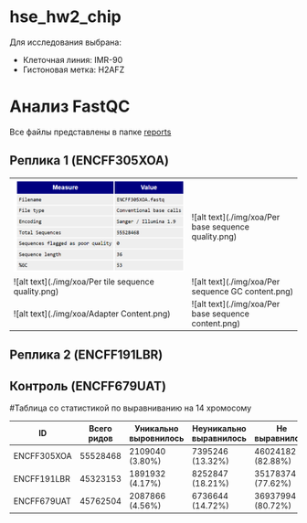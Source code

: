 # hse_hw2_chip

Для исследования выбрана:
+ Клеточная линия: IMR-90
+ Гистоновая метка: H2AFZ

# Анализ FastQC

Все файлы представлены в папке [reports](./reports)

## Реплика 1 (ENCFF305XOA)
| |  |
|-----------------------|-------------------------|
| ![alt text](./img/xoa/basic_stat.png)   |       ![alt text](./img/xoa/Per base sequence quality.png)     |
| ![alt text](./img/xoa/Per tile sequence quality.png)  |    ![alt text](./img/xoa/Per sequence GC content.png)      |
| ![alt text](./img/xoa/Adapter Content.png)   |        ![alt text](./img/xoa/Per base sequence content.png)     |

## Реплика 2 (ENCFF191LBR)

## Контроль (ENCFF679UAT)

#Таблица со статистикой по выравниванию на 14 хромосому


| ID | Всего ридов | Уникально выровнилось | Неуникально выравнилось | Не выравнилось |
|----|-------------|-----------------------|-------------------------|----------------|
| ENCFF305XOA   |  55528468   |  2109040 (3.80%)  |   7395246 (13.32%)  |  46024182 (82.88%)  |
| ENCFF191LBR   |  45323153   |  1891932 (4.17%)   |  8252847 (18.21%)   |   35178374 (77.62%)   |
| ENCFF679UAT   |  45762504   |  2087866 (4.56%)   |  6736644 (14.72%)   |   36937994 (80.72%)   |
